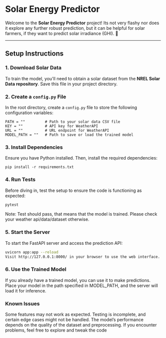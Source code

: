 # Solar Energy Predictor

Welcome to the **Solar Energy Predictor** project! Its not very flashy nor does it explore any further robust prediction, but it can be helpful for solar farmers, if they want to predict solar irradiance (GHI). 🚀

---

## **Setup Instructions**

### **1. Download Solar Data**
To train the model, you'll need to obtain a solar dataset from the **NREL Solar Data repository**. Save this file in your project directory.

### **2. Create a `config.py` File**
In the root directory, create a `config.py` file to store the following configuration variables:

```
PATH = ""         # Path to your solar data CSV file
KEY = ""          # API key for WeatherAPI
URL = ""          # URL endpoint for WeatherAPI
MODEL_PATH = ""   # Path to save or load the trained model
```
### **3. Install Dependencies**
Ensure you have Python installed. Then, install the required dependencies:

```
pip install -r requirements.txt
```
### **4. Run Tests**
Before diving in, test the setup to ensure the code is functioning as expected:
```bash
pytest
```
Note: Test should pass, that means that the model is trained. Please check your weather api/data/dataset otherwise.

### **5. Start the Server**
To start the FastAPI server and access the prediction API:

```bash
uvicorn app:app --reload
Visit http://127.0.0.1:8000/ in your browser to use the web interface.
```

### **6. Use the Trained Model**
If you already have a trained model, you can use it to make predictions. Place your model in the path specified in MODEL_PATH, and the server will load it for inference.



### **Known Issues**
Some features may not work as expected.
Testing is incomplete, and certain edge cases might not be handled.
The model’s performance depends on the quality of the dataset and preprocessing.
If you encounter problems, feel free to explore and tweak the code









